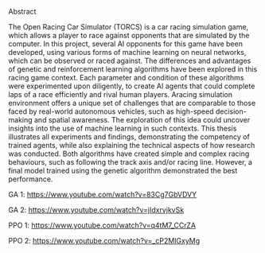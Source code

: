 Abstract

 The Open Racing Car Simulator (TORCS) is a car racing simulation game, which allows a player to
 race against opponents that are simulated by the computer. In this project, several AI opponents for
 this game have been developed, using various forms of machine learning on neural networks, which
 can be observed or raced against. The differences and advantages of genetic and reinforcement
 learning algorithms have been explored in this racing game context. Each parameter and condition of
 these algorithms were experimented upon diligently, to create AI agents that could complete laps of a
 race efficiently and rival human players.
 Aracing simulation environment offers a unique set of challenges that are comparable to those faced
 by real-world autonomous vehicles, such as high-speed decision-making and spatial awareness. The
 exploration of this idea could uncover insights into the use of machine learning in such contexts.
 This thesis illustrates all experiments and findings, demonstrating the competency of trained agents,
 while also explaining the technical aspects of how research was conducted. Both algorithms have
 created simple and complex racing behaviours, such as following the track axis and/or racing line.
 However, a final model trained using the genetic algorithm demonstrated the best performance.

GA 1:  https://www.youtube.com/watch?v=83Cg7GbVDVY

GA 2:  https://www.youtube.com/watch?v=jIdxrvjkvSk

PPO 1:  https://www.youtube.com/watch?v=q4tM7_CCrZA

PPO 2:  https://www.youtube.com/watch?v=_cP2MIGxyMg
